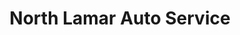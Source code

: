 ---
title: "North Lamar Auto Service"
url: /austin/north-lamar-auto-service/
shop: Autowerkstatt
---